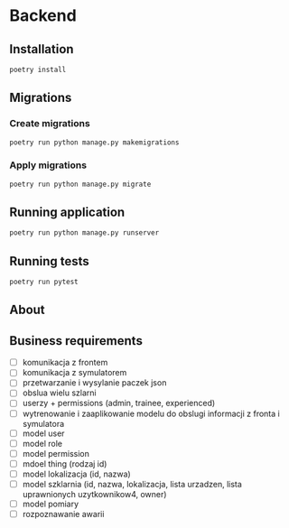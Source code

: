 # Backend

## Installation

```bash
poetry install
```

## Migrations

### Create migrations

```bash
poetry run python manage.py makemigrations
```

### Apply migrations

```bash
poetry run python manage.py migrate
```

## Running application

```bash
poetry run python manage.py runserver
```

## Running tests

```bash
poetry run pytest
```

## About

## Business requirements

- [ ] komunikacja z frontem
- [ ] komunikacja z symulatorem
- [ ] przetwarzanie i wysylanie paczek json
- [ ] obslua wielu szlarni
- [ ] userzy + permissions (admin, trainee, experienced)
- [ ] wytrenowanie i zaaplikowanie modelu do obslugi informacji z fronta i symulatora
- [ ] model user
- [ ] model role
- [ ] model permission
- [ ] mdoel thing (rodzaj id)
- [ ] model lokalizacja (id, nazwa)
- [ ] model szklarnia (id, nazwa, lokalizacja, lista urzadzen, lista uprawnionych uzytkownikow4, owner)
- [ ] model pomiary
- [ ] rozpoznawanie awarii
